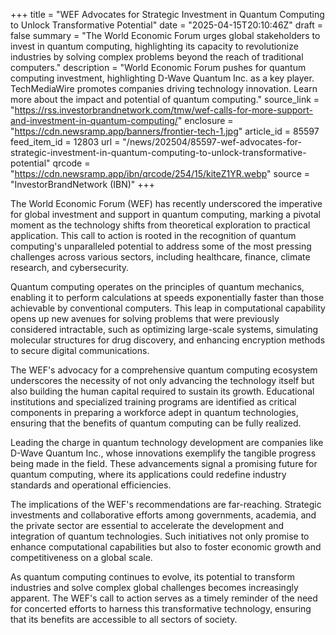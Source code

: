 +++
title = "WEF Advocates for Strategic Investment in Quantum Computing to Unlock Transformative Potential"
date = "2025-04-15T20:10:46Z"
draft = false
summary = "The World Economic Forum urges global stakeholders to invest in quantum computing, highlighting its capacity to revolutionize industries by solving complex problems beyond the reach of traditional computers."
description = "World Economic Forum pushes for quantum computing investment, highlighting D-Wave Quantum Inc. as a key player. TechMediaWire promotes companies driving technology innovation. Learn more about the impact and potential of quantum computing."
source_link = "https://rss.investorbrandnetwork.com/tmw/wef-calls-for-more-support-and-investment-in-quantum-computing/"
enclosure = "https://cdn.newsramp.app/banners/frontier-tech-1.jpg"
article_id = 85597
feed_item_id = 12803
url = "/news/202504/85597-wef-advocates-for-strategic-investment-in-quantum-computing-to-unlock-transformative-potential"
qrcode = "https://cdn.newsramp.app/ibn/qrcode/254/15/kiteZ1YR.webp"
source = "InvestorBrandNetwork (IBN)"
+++

<p>The World Economic Forum (WEF) has recently underscored the imperative for global investment and support in quantum computing, marking a pivotal moment as the technology shifts from theoretical exploration to practical application. This call to action is rooted in the recognition of quantum computing's unparalleled potential to address some of the most pressing challenges across various sectors, including healthcare, finance, climate research, and cybersecurity.</p><p>Quantum computing operates on the principles of quantum mechanics, enabling it to perform calculations at speeds exponentially faster than those achievable by conventional computers. This leap in computational capability opens up new avenues for solving problems that were previously considered intractable, such as optimizing large-scale systems, simulating molecular structures for drug discovery, and enhancing encryption methods to secure digital communications.</p><p>The WEF's advocacy for a comprehensive quantum computing ecosystem underscores the necessity of not only advancing the technology itself but also building the human capital required to sustain its growth. Educational institutions and specialized training programs are identified as critical components in preparing a workforce adept in quantum technologies, ensuring that the benefits of quantum computing can be fully realized.</p><p>Leading the charge in quantum technology development are companies like D-Wave Quantum Inc., whose innovations exemplify the tangible progress being made in the field. These advancements signal a promising future for quantum computing, where its applications could redefine industry standards and operational efficiencies.</p><p>The implications of the WEF's recommendations are far-reaching. Strategic investments and collaborative efforts among governments, academia, and the private sector are essential to accelerate the development and integration of quantum technologies. Such initiatives not only promise to enhance computational capabilities but also to foster economic growth and competitiveness on a global scale.</p><p>As quantum computing continues to evolve, its potential to transform industries and solve complex global challenges becomes increasingly apparent. The WEF's call to action serves as a timely reminder of the need for concerted efforts to harness this transformative technology, ensuring that its benefits are accessible to all sectors of society.</p>